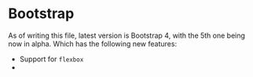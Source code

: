 # Bootstrap

As of writing this file, latest version is Bootstrap 4, with the 5th one being now in alpha. Which has the following new features:

* Support for `flexbox`
* 

